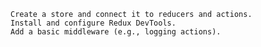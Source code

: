     Create a store and connect it to reducers and actions.
    Install and configure Redux DevTools.
    Add a basic middleware (e.g., logging actions).
